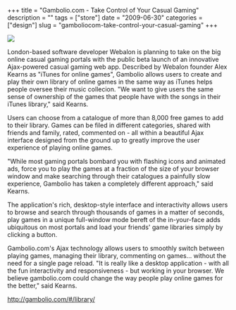 +++
title = "Gambolio.com - Take Control of Your Casual Gaming"
description = ""
tags = ["store"]
date = "2009-06-30"
categories = ["design"]
slug = "gamboliocom-take-control-your-casual-gaming"
+++


 

  <div id="screens-thumbs" class="clearfix">
    <div class="txt-center" id="design-submission"><a href="http://gambolio.com/#/library/"><img id='bluga-thumbnail-1778' class='bluga-thumbnail large' src='/media/bluga/
wt4a4a0f3e286ad_0.jpg'/></a></div>  
  </div>   
<p>London-based software developer Webalon is planning to take on the big online casual gaming portals with the public beta launch of an innovative Ajax-powered casual gaming web app. Described by Webalon founder Alex Kearns as "iTunes for online games", Gambolio allows users to create and play their own library of online games in the same way as iTunes helps people oversee their music collecion. "We want to give users the same sense of ownership of the games that people have with the songs in their iTunes library," said Kearns.</p>
<p>Users can choose from a catalogue of more than 8,000 free games to add to their library. Games can be filed in different categories, shared with friends and family, rated, commented on - all within a beautiful Ajax interface designed from the ground up to greatly improve the user experience of playing online games.</p>
<p>"While most gaming portals bombard you with flashing icons and animated ads, force you to play the games at a fraction of the size of your browser window and make searching through their catalogues a painfully slow experience, Gambolio has taken a completely different approach," said Kearns.</p>
<p>The application's rich, desktop-style interface and interactivity allows users to browse and search through thousands of games in a matter of seconds, play games in a unique full-window mode bereft of the in-your-face adds ubiquitous on most portals and load your friends' game libraries simply by clicking a button. </p>
<p>Gambolio.com's Ajax technology allows users to smoothly switch between playing games, managing their library, commenting on games... without the need for a single page reload. "It is really like a desktop application - with all the fun interactivity and responsiveness - but working in your browser. We believe gambolio.com could change the way people play online games for the better," said Kearns.</p>
<p><a href="http://gambolio.com/#/library/">http://gambolio.com/#/library/</a></p>





